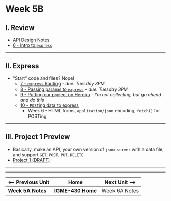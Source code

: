 # Week 5B

## I. Review
- [API Design Notes](../concepts/api-design.md)
- [6 - Intro to `express`](../exercises/6-intro-to-express.md)

---

## II. Express
- "Start" code and files? Nope!
  - [7 - `express` Routing](../exercises/7-express-routing.md) - *due: Tuesday 3PM*
  - [8 - Passing params to `express`](../exercises/8-passing-params-in-express.md) - *due: Tuesday 3PM*
  - [9 - Putting our project on Heroku](../exercises/9-putting-project-on-heroku.md)  - *I'm not collecting, but go ahead and do this*
  - [10 - `POST`ing data to express](../exercises/10-express-posting-data.md)
    - Week 6 - HTML forms, `application/json` encoding, `fetch()` for POSTing


---

## III. Project 1 Preview
- Basically, make an API, your own version of `json-server` with a data file, and support `GET`, `POST`, `PUT`, `DELETE`
- [Project 1 (DRAFT)](../projects/project-1.md)

---
---

| <-- Previous Unit | Home | Next Unit -->
| --- | --- | --- 
|   [**Week 5A Notes**](05A.md)  |  [**IGME-430 Home**](../) | Week 6A Notes

